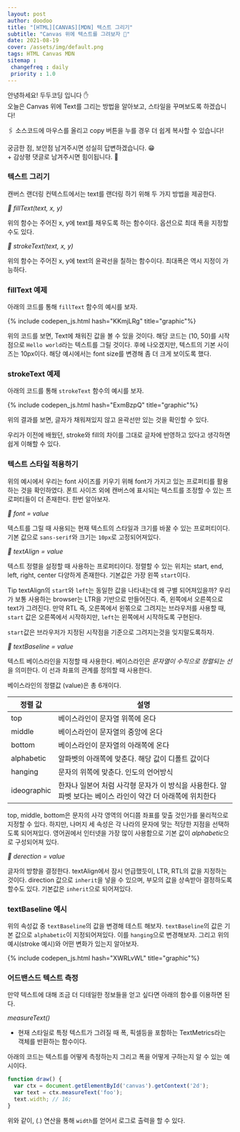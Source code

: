 ```yaml
---
layout: post
author: doodoo
title: "[HTML][CANVAS][MDN] 텍스트 그리기"
subtitle: "Canvas 위에 텍스트를 그려보자 🎼"
date: 2021-08-19
cover: /assets/img/default.png
tags: HTML Canvas MDN
sitemap :
 changefreq : daily
 priority : 1.0
---
```

안녕하세요! <span class="doodoo">두두코딩</span> 입니다 ✋ <br>
오늘은 Canvas 위에 Text를 그리는 방법을 알아보고, 스타일을 꾸며보도록 하겠습니다!

🖇 소스코드에 마우스를 올리고 <span class="tip">copy</span> 버튼을 누를 경우 더 쉽게 복사할 수 있습니다!

궁금한 점, 보안점 남겨주시면 성실히 답변하겠습니다. 😁 <br>
\+ 감상평 댓글로 남겨주시면 힘이됩니다. 🙇

### 텍스트 그리기
캔버스 랜더링 컨텍스트에서는 text를 랜더링 하기 위해 두 가지 방법을 제공한다.

*🌱  fillText(text, x, y)*

위의 함수는 주어진 x, y에 text를 채우도록 하는 함수이다. 옵션으로 최대 폭을 지정할 수도 있다.

*🌱 strokeText(text, x, y)*

위의 함수는 주어진 x, y에 text의 윤곽선을 칠하는 함수이다. 최대폭은 역시 지정이 가능하다.

### fillText 예제
아래의 코드를 통해 `fillText` 함수의 예시를 보자.

{% include codepen_js.html hash="KKmjLRg" title="graphic"%}

위의 코드를 보면, Text에 채워진 값을 볼 수 있을 것이다. 해당 코드는 (10, 50)를 시작점으로 `Hello world`라는 텍스트를 그릴 것이다. 후에 나오겠지만, 텍스트의 기본 사이즈는 10px이다. 해당 예시에서는 font size를 변경해 좀 더 크게 보이도록 했다.

### strokeText 예제
아래의 코드를 통해 `strokeText` 함수의 예시를 보자.

{% include codepen_js.html hash="ExmBzpQ" title="graphic"%}

위의 결과를 보면, 글자가 채워져있지 않고 윤곽선만 있는 것을 확인할 수 있다.

우리가 이전에 배웠던, stroke와 fill의 차이를 그대로 글자에 반영하고 있다고 생각하면 쉽게 이해할 수 있다.

### 텍스트 스타일 적용하기
위의 예시에서 우리는 font 사이즈를 키우기 위해 font가 가지고 있는 프로퍼티를 활용하는 것을 확인하였다. 폰트 사이즈 외에 캔버스에 표시되는 텍스트를 조정할 수 있는 프로퍼티들이 더 존재한다. 한번 알아보자.

*🌱 font = value*

텍스트를 그릴 때 사용되는 현재 텍스트의 스타일과 크기를 바꿀 수 있는 프로퍼티이다. 기본 값으로 `sans-serif`와 크기는 `10px`로 고정되어져있다.

*🌱 textAlign = value*

텍스트 정렬을 설정할 때 사용하는 프로퍼티이다. 정렬할 수 있는 위치는 start, end, left, right, center 다양하게 존재한다. 기본값은 가장 왼쪽 `start`이다.

<span class="tip">Tip</span> textAlign의 `start`와 `left`는 동일한 값을 나타내는데 왜 구별 되어져있을까? 우리가 보통 사용하는 browser는 LTR을 기반으로 만들어진다. 즉, 왼쪽에서 오른쪽으로 text가 그려진다. 만약 RTL 즉, 오른쪽에서 왼쪾으로 그려지는 브라우저를 사용할 때, `start` 값은 오른쪽에서 시작하지만, `left`는 왼쪽에서 시작하도록 구현된다.

`start`값은 브라우저가 지정된 시작점을 기준으로 그려지는것을 잊지말도록하자.

*🌱 textBaseline = value*

텍스트 베이스라인을 지정할 때 사용한다. 베이스라인은 *문자열이 수직으로 정렬되는 선*을 의미한다. 이 선과 좌표의 관계를 정의할 때 사용한다.

베이스라인의 정렬값 (value)은 총 6개이다.

|정렬 값 | 설명                         |
|--------|------------------------------|
|top     | 베이스라인이 문자열 위쪽에 온다     |
|middle  | 베이스라인이 문자열의 중앙에 온다   |
|bottom  | 베이스라인이 문자열의 아래쪽에 온다 |
|alphabetic | 알파벳의 아래쪽에 맞춘다. 해당 값이 디폴트 값이다|
|hanging | 문자의 위쪽에 맞춘다. 인도의 언어방식 |
|ideographic | 한자나 일본어 처럼 사각형 문자가 이 방식을 사용한다. 알파벳 보다는 베이스 라인이 약간 더 아래쪽에 위치한다 |

top, middle, bottom은 문자의 사각 영역의 어디쯤 좌표를 맞출 것인가를 물리적으로 지정할 수 있다. 하지만, 나머지 세 속성은 각 나라의 문자에 맞는 적당한 지점을 선택하도록 되어져있다. 영어권에서 인터넷을 가장 많이 사용함으로 기본 값이 *alphabetic*으로 구성되어져 있다.

*🌱  derection = value*

글자의 방향을 결정한다. textAlign에서 잠시 언급했듯이, LTR, RTL의 값을 지정하는 것이다. direction 값으로 `inherit`을 넣을 수 있으며, 부모의 값을 상속받아 결정하도록 할수도 있다. 기본값은 `inherit`으로 되어져있다.

### textBaseline 예시
위의 속성값 중 `textBaseline`의 값을 변경해 테스트 해보자. `textBaseline`의 값은 기본 값으로 `alphabetic`이 지정되어져있다. 이를 `hanging`으로 변경해보자. 그리고 위의 예시(stroke 예시)와 어떤 변화가 있는지 알아보자.

{% include codepen_js.html hash="XWRLvWL" title="graphic"%}

### 어드밴스드 텍스트 측정
만약 텍스트에 대해 조금 더 디테일한 정보들을 얻고 싶다면 아래의 함수를 이용하면 된다.

*measureText()*

- 현재 스타일로 특정 텍스트가 그려질 때 폭, 픽셀등을 포함하는 TextMetrics라는 객체를 반환하는 함수이다.

아래의 코드는 텍스트를 어떻게 측정하는지 그리고 폭을 어떻게 구하는지 알 수 있는 예시이다.

```js
function draw() {
  var ctx = document.getElementById('canvas').getContext('2d');
  var text = ctx.measureText('foo');
  text.width; // 16;
}
```

위와 같이, (.) 연산을 통해 `width`를 얻어서 로그로 출력을 할 수 있다.
